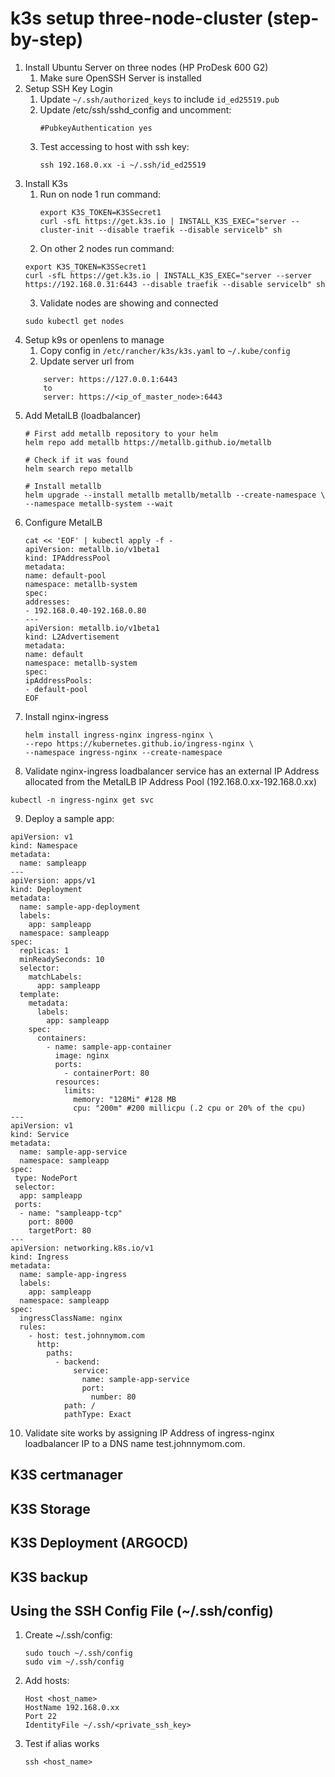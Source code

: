 # k3s setup three-node-cluster (step-by-step)

1. Install Ubuntu Server on three nodes (HP ProDesk 600 G2)
    1. Make sure OpenSSH Server is installed
2. Setup SSH Key Login
    1. Update `~/.ssh/authorized_keys` to include `id_ed25519.pub`
    2. Update /etc/ssh/sshd_config and uncomment:
        ```
        #PubkeyAuthentication yes
        ```
    3. Test accessing to host with ssh key:
        ```
        ssh 192.168.0.xx -i ~/.ssh/id_ed25519
        ```
3. Install K3s 
    1. Run on node 1 run command:
       ```
       export K3S_TOKEN=K3SSecret1
       curl -sfL https://get.k3s.io | INSTALL_K3S_EXEC="server --cluster-init --disable traefik --disable servicelb" sh
       ```
    2. On other 2 nodes run command:
      ```
      export K3S_TOKEN=K3SSecret1
      curl -sfL https://get.k3s.io | INSTALL_K3S_EXEC="server --server https://192.168.0.31:6443 --disable traefik --disable servicelb" sh

      ```
    3. Validate nodes are showing and connected
      ```
    sudo kubectl get nodes
      ```
4. Setup k9s or openlens to manage
    1. Copy config in `/etc/rancher/k3s/k3s.yaml` to `~/.kube/config`
    2. Update server url from 
    ```
        server: https://127.0.0.1:6443
        to
        server: https://<ip_of_master_node>:6443
5. Add MetalLB (loadbalancer)
    ```
    # First add metallb repository to your helm
    helm repo add metallb https://metallb.github.io/metallb
    
    # Check if it was found
    helm search repo metallb
    
    # Install metallb
    helm upgrade --install metallb metallb/metallb --create-namespace \
    --namespace metallb-system --wait
    ```
6. Configure MetalLB
    ```
    cat << 'EOF' | kubectl apply -f -
    apiVersion: metallb.io/v1beta1
    kind: IPAddressPool
    metadata:
    name: default-pool
    namespace: metallb-system
    spec:
    addresses:
    - 192.168.0.40-192.168.0.80
    ---
    apiVersion: metallb.io/v1beta1
    kind: L2Advertisement
    metadata:
    name: default
    namespace: metallb-system
    spec:
    ipAddressPools:
    - default-pool
    EOF
    ```
7. Install nginx-ingress
    ```
    helm install ingress-nginx ingress-nginx \
    --repo https://kubernetes.github.io/ingress-nginx \
    --namespace ingress-nginx --create-namespace
    ```
8. Validate nginx-ingress loadbalancer service has an external IP Address allocated from the MetalLB IP Address Pool (192.168.0.xx-192.168.0.xx)    
```
kubectl -n ingress-nginx get svc
```
9. Deploy a sample app:
```
apiVersion: v1
kind: Namespace
metadata:
  name: sampleapp
---
apiVersion: apps/v1
kind: Deployment
metadata:
  name: sample-app-deployment
  labels:
    app: sampleapp
  namespace: sampleapp
spec:
  replicas: 1
  minReadySeconds: 10
  selector:
    matchLabels:
      app: sampleapp
  template:
    metadata:
      labels:
        app: sampleapp
    spec:
      containers:
        - name: sample-app-container
          image: nginx
          ports:
            - containerPort: 80
          resources:
            limits:
              memory: "128Mi" #128 MB
              cpu: "200m" #200 millicpu (.2 cpu or 20% of the cpu)
---
apiVersion: v1
kind: Service
metadata:
  name: sample-app-service
  namespace: sampleapp
spec:
 type: NodePort
 selector:
  app: sampleapp
 ports:
  - name: "sampleapp-tcp"
    port: 8000
    targetPort: 80
---
apiVersion: networking.k8s.io/v1
kind: Ingress
metadata:
  name: sample-app-ingress
  labels:
    app: sampleapp
  namespace: sampleapp
spec:
  ingressClassName: nginx
  rules:
    - host: test.johnnymom.com
      http:
        paths:
          - backend:
              service:
                name: sample-app-service
                port:
                  number: 80
            path: /
            pathType: Exact
```
10. Validate site works by assigning IP Address of ingress-nginx loadbalancer IP to a DNS name test.johnnymom.com.

## K3S certmanager

## K3S Storage

## K3S Deployment (ARGOCD)


## K3S backup


## Using the SSH Config File (~/.ssh/config)
1. Create ~/.ssh/config:
    ``` 
    sudo touch ~/.ssh/config 
    sudo vim ~/.ssh/config
    ```
2. Add hosts:
    ```   
    Host <host_name>
    HostName 192.168.0.xx
    Port 22
    IdentityFile ~/.ssh/<private_ssh_key>  
    ```
3. Test if alias works
    ```
    ssh <host_name>
    ```

 